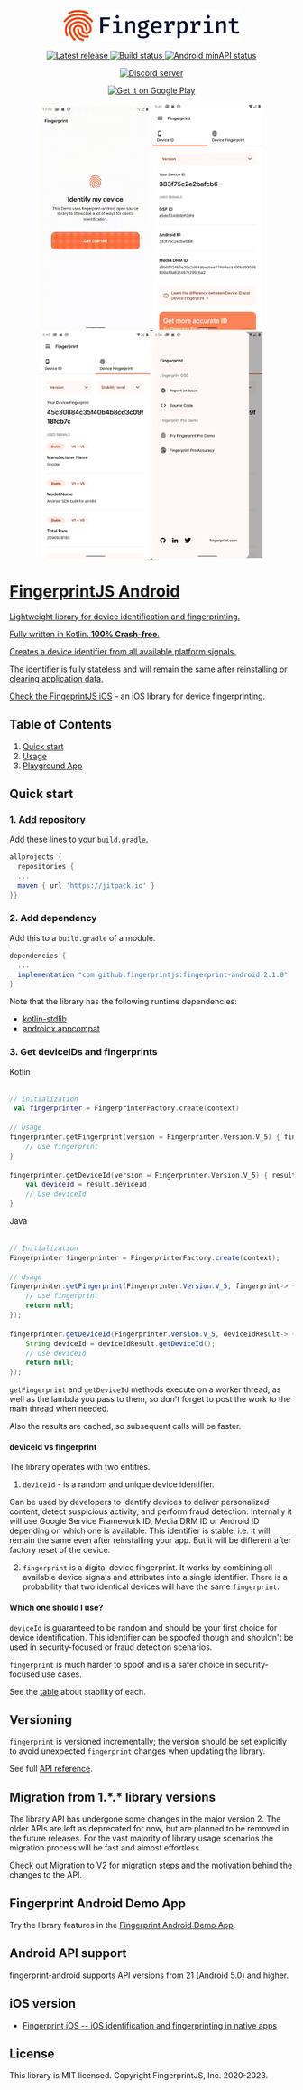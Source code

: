 <p align="center">
    <picture>
      <source media="(prefers-color-scheme: dark)" srcset="resources/logo_light.svg" />
      <source media="(prefers-color-scheme: light)" srcset="resources/logo_dark.svg" />
      <img src="resources/logo_dark.svg" alt="Fingerprint logo" width="312px" />
    </picture>
</p>

<p align="center">
  <a href="https://jitpack.io/#fingerprintjs/fingerprint-android">
    <img src="https://jitpack.io/v/fingerprintjs/fingerprint-android.svg" alt="Latest release">
  </a>
  <a href="https://github.com/fingerprintjs/fingerprint-android/actions?workflow=Test">
    <img src="https://github.com/fingerprintjs/fingerprint-android/workflows/Test/badge.svg" alt="Build status">
  </a>
  <a href="https://android-arsenal.com/api?level=21">
    <img src="https://img.shields.io/badge/API-21%2B-brightgreen.svg" alt="Android minAPI status">
  </a>
</p>

<p align="center">
  <a href="https://discord.gg/39EpE2neBg">
    <img src="https://img.shields.io/discord/852099967190433792?style=for-the-badge&label=Discord&logo=Discord&logoColor=white" alt="Discord server">
  </a>
</p>

<p align="center">
 	<a href='https://play.google.com/store/apps/details?id=com.fingerprintjs.android.playground'>
 		<img alt='Get it on Google Play' src='https://play.google.com/intl/en_us/badges/static/images/badges/en_badge_web_generic.png' width="240px/>
 	</a>
 </p>
 
<p align="center"></p>

<p align="center">
  <img src="resources/fingerprint-demo-1.gif" width="195">
  <img src="resources/fingerprint-demo-2.png" width="195">
  <img src="resources/fingerprint-demo-3.png" width="195">
  <img src="resources/fingerprint-demo-4.png" width="195">
</p>

# FingerprintJS Android

Lightweight library for device identification and fingerprinting.

Fully written in Kotlin. **100% Crash-free**.

Creates a device identifier from all available platform signals.

The identifier is fully stateless and will remain the same after reinstalling or clearing application data.

[Check the FingeprintJS iOS](https://github.com/fingerprintjs/fingerprintjs-ios) – an iOS library for device fingerprinting.

## Table of Contents
1. [Quick start](#quick-start)
2. [Usage](#3-get-deviceids-and-fingerprints)
3. [Playground App](#fingerprint-android-demo-app)


## Quick start

### 1. Add repository

Add these lines to your `build.gradle`.


```gradle
allprojects {	
  repositories {
  ...
  maven { url 'https://jitpack.io' }	
}}
```

### 2. Add dependency

Add this to a `build.gradle` of a module.

```gradle
dependencies {
  ...
  implementation "com.github.fingerprintjs:fingerprint-android:2.1.0"
}
```

Note that the library has the following runtime dependencies:
- [kotlin-stdlib](https://kotlinlang.org/api/latest/jvm/stdlib/)
- [androidx.appcompat](https://developer.android.com/jetpack/androidx/releases/appcompat)

### 3. Get deviceIDs and fingerprints

Kotlin

```kotlin

// Initialization
 val fingerprinter = FingerprinterFactory.create(context)

// Usage
fingerprinter.getFingerprint(version = Fingerprinter.Version.V_5) { fingerprint ->
    // Use fingerprint
}

fingerprinter.getDeviceId(version = Fingerprinter.Version.V_5) { result ->
    val deviceId = result.deviceId
    // Use deviceId
}

```

Java

```java

// Initialization
Fingerprinter fingerprinter = FingerprinterFactory.create(context);

// Usage
fingerprinter.getFingerprint(Fingerprinter.Version.V_5, fingerprint-> {
    // use fingerprint
    return null;
});

fingerprinter.getDeviceId(Fingerprinter.Version.V_5, deviceIdResult-> {
    String deviceId = deviceIdResult.getDeviceId();
    // use deviceId
    return null;
});

```

`getFingerprint` and `getDeviceId` methods execute on a worker thread, as well as the lambda you pass to them, so don't forget to post the work to the main thread when needed.

Also the results are cached, so subsequent calls will be faster.

#### deviceId vs fingerprint

The library operates with two entities.

1. `deviceId` - is a random and unique device identifier.

Can be used by developers to identify devices to deliver personalized content, detect suspicious activity, and perform fraud detection.
Internally it will use Google Service Framework ID, Media DRM ID or Android ID depending on which one is available.
This identifier is stable, i.e. it will remain the same even after reinstalling your app.
But it will be different after factory reset of the device.

2. `fingerprint` is a digital device fingerprint. It works by combining all available device signals and attributes into a single identifier. There is a probability that two identical devices will have the same `fingerprint`.


#### Which one should I use?

`deviceId` is guaranteed to be random and should be your first choice for device identification. This identifier can be spoofed though and shouldn't be used in security-focused or fraud detection scenarios.

`fingerprint` is much harder to spoof and is a safer choice in security-focused use cases.

See the [table](docs/stability.md) about stability of each.


## Versioning

`fingerprint` is versioned incrementally; the version should be set explicitly to avoid unexpected `fingerprint` changes when updating the library.

See full [API reference](docs/api_reference.md).

## Migration from 1.\*.\* library versions

The library API has undergone some changes in the major version 2. The older APIs are left as deprecated for now, but are planned to be removed in the future releases.
For the vast majority of library usage scenarios the migration process will be fast and almost effortless.

Check out [Migration to V2](docs/migration_to_v2.md) for migration steps and the motivation behind the changes to the API.

## Fingerprint Android Demo App

Try the library features in the [Fingerprint Android Demo App](https://github.com/fingerprintjs/fingerprintjs-android/releases/download/2.1.0/Playground-release-2.1.0.apk).

## Android API support

fingerprint-android supports API versions from 21 (Android 5.0) and higher.

## iOS version

-   [Fingerprint iOS -- iOS identification and fingerprinting in native apps](https://github.com/fingerprintjs/fingerprintjs-ios)

## License

This library is MIT licensed.
Copyright FingerprintJS, Inc. 2020-2023.
